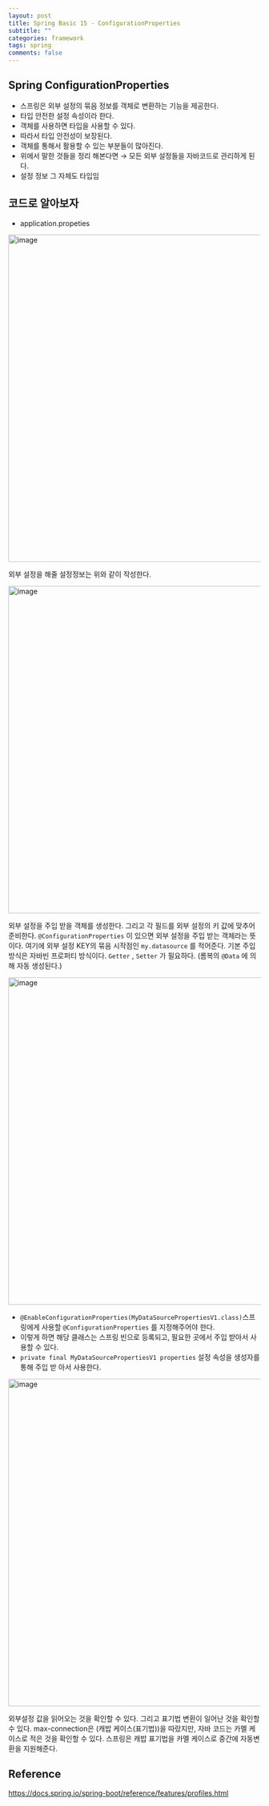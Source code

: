 ```yaml
---
layout: post
title: Spring Basic 15 - ConfigurationProperties
subtitle: ""
categories: framework
tags: spring
comments: false
---
```


## Spring ConfigurationProperties

- 스프링은 외부 설정의 묶음 정보를 객체로 변환하는 기능을 제공한다.
- 타입 안전한 설정 속성이라 한다.
- 객체를 사용하면 타입을 사용할 수 있다.
- 따라서 타입 안전성이 보장된다.
- 객체를 통해서 활용할 수 있는 부분들이 많아진다.
- 위에서 말한 것들을 정리 해본다면 → 모든 외부 설정들을 자바코드로 관리하게 된다.
- 설정 정보 그 자체도 타입임

## 코드로 알아보자

- application.propeties

<img width="654" alt="image" src="https://github.com/user-attachments/assets/8f58f364-7b42-4ec4-9928-3b249e7684bd" />

외부 설정을 해줄 설정정보는 위와 같이 작성한다.

<img width="654" alt="image" src="https://github.com/user-attachments/assets/6793c3d4-3e4e-4a53-a140-6009f75b2e82" />

외부 설정을 주입 받을 객체를 생성한다. 
그리고 각 필드를 외부 설정의 키 값에 맞추어 준비한다.
`@ConfigurationProperties` 이 있으면 외부 설정을 주입 받는 객체라는 뜻이다. 
여기에 외부 설정 KEY의 묶음 시작점인 `my.datasource` 를 적어준다. 기본 주입 방식은 자바빈 프로퍼티 방식이다. 
`Getter` , `Setter` 가 필요하다. (롬복의 `@Data` 에 의해 자동 생성된다.)

<img width="654" alt="image" src="https://github.com/user-attachments/assets/b875b4e1-eeb9-424e-b6d3-4fb83c12c8d4" />


- `@EnableConfigurationProperties(MyDataSourcePropertiesV1.class)`스프링에게 사용할 `@ConfigurationProperties` 를 지정해주어야 한다.
- 이렇게 하면 해당 클래스는 스프링 빈으로 등록되고, 필요한 곳에서 주입 받아서 사용할 수 있다.
- `private final MyDataSourcePropertiesV1 properties` 설정 속성을 생성자를 통해 주입 받
  아서 사용한다.

<img width="654" alt="image" src="https://github.com/user-attachments/assets/18dc1571-0c62-4596-8c0a-6fbd7166b924" />

외부설정 값을 읽어오는 것을 확인할 수 있다.
그리고 표기법 변환이 일어난 것을 확인할 수 있다. 
max-connection은 (캐밥 케이스(표기법))을 따랐지만, 
자바 코드는 카멜 케이스로 적은 것을 확인할 수 있다. 스프링은 캐밥 표기법을 카멜 케이스로 중간에 자동변환을 지원해준다.

## Reference

<https://docs.spring.io/spring-boot/reference/features/profiles.html>